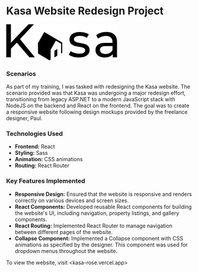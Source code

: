 # Kasa Website Redesign Project

<img src="./src/assets/images/logo.svg" alt="Description de l'image" width="300" style="fill: #FF6060;">

### Scenarios

As part of my training, I was tasked with redesigning the Kasa website. The scenario provided was that Kasa was undergoing a major redesign effort, transitioning from legacy ASP.NET to a modern JavaScript stack with NodeJS on the backend and React on the frontend. The goal was to create a responsive website following design mockups provided by the freelance designer, Paul.

### Technologies Used

-   **Frontend:** React
-   **Styling:** Sass
-   **Animation:** CSS animations
-   **Routing:** React Router

### Key Features Implemented

-   **Responsive Design:** Ensured that the website is responsive and renders correctly on various devices and screen sizes.
-   **React Components:** Developed reusable React components for building the website's UI, including navigation, property listings, and gallery components.
-   **React Routing:** Implemented React Router to manage navigation between different pages of the website.
-   **Collapse Component:** Implemented a Collapse component with CSS animations as specified by the designer. This component was used for dropdown menus throughout the website.

To view the website, visit <kasa-rose.vercel.app>


